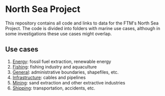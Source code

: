 # North Sea Project

This repository contains all code and links to data for the FTM's North Sea Project. The code is divided into folders with marine use cases, although in some investigations these use cases might overlap. 

## Use cases

1. [Energy](https://github.com/ftmnl/north_sea/tree/main/energy): fossil fuel extraction, renewable energy
2. [Fishing](https://github.com/ftmnl/north_sea/tree/main/fishing): fishing industry and aquaculture
3. [General](https://github.com/ftmnl/north_sea/tree/main/general): administrative boundaries, shapefiles, etc.
4. [Infrastructure](https://github.com/ftmnl/north_sea/tree/main/infrastructure): cables and pipelines
5. [Mining](https://github.com/ftmnl/north_sea/tree/main/mining): sand extraction and other extractive industries
6. [Shipping](https://github.com/ftmnl/north_sea/tree/main/shipping): transportation, accidents, etc. 
